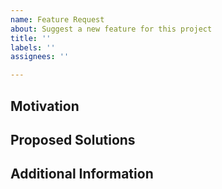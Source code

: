 ```yaml
---
name: Feature Request
about: Suggest a new feature for this project
title: ''
labels: ''
assignees: ''

---
```


<!--

Welcome! Thanks for suggesting features!

Do you want to ask a question? Are you looking for support?
Please ask us on
- Discord: https://discord.com/invite/uCPdDXzbdv
- GitHub Discussions: https://github.com/SeaQL/sea-query/discussions/new

Make sure you have a clear feature specification before open an issue. Alternatively, please start an "Idea" thread on GitHub Discussions and let's formulate the solution together.

-->

## Motivation

<!-- what is the use case? what is the expected outcome? -->

## Proposed Solutions

<!-- what are the proposed solutions? how it solve the problem or achieve the goal? -->

## Additional Information

<!-- any other additional information that might be helpful -->
